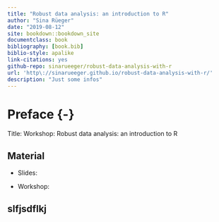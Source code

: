```yaml
--- 
title: "Robust data analysis: an introduction to R"
author: "Sina Rüeger"
date: "2019-08-12"
site: bookdown::bookdown_site
documentclass: book
bibliography: [book.bib]
biblio-style: apalike
link-citations: yes
github-repo: sinarueeger/robust-data-analysis-with-r
url: 'http\://sinarueeger.github.io/robust-data-analysis-with-r/'
description: "Just some infos"
---
```


# Preface {-}

Title: Workshop: Robust data analysis: an introduction to R

## Material

- Slides: 

- Workshop: 

## slfjsdflkj

